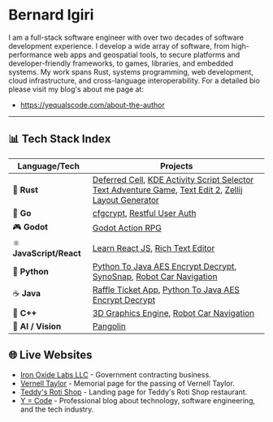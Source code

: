 # Bernard Igiri
I am a full-stack software engineer with over two decades of software development experience. I develop a wide array of software, from high-performance web apps and geospatial tools, to secure platforms and developer-friendly frameworks, to games, libraries, and embedded systems. My work spans Rust, systems programming, web development, cloud infrastructure, and cross-language interoperability. For a detailed bio please visit my blog's about me page at:
- https://yequalscode.com/about-the-author

---

## 📊 Tech Stack Index

| Language/Tech        | Projects                                                                 |
|----------------------|--------------------------------------------------------------------------|
| 🦀 **Rust**          | [Deferred Cell](https://github.com/BernardIgiri/deferred-cell), [KDE Activity Script Selector](https://github.com/BernardIgiri/kas-selector) [Text Adventure Game](https://github.com/BernardIgiri/text-adventure-game), [Text Edit 2](https://github.com/BernardIgiri/TextEdit2), [Zellij Layout Generator](https://github.com/BernardIgiri/zellij-layout-generator) |
| 🐹 **Go**            | [cfgcrypt](https://github.com/BernardIgiri/cfgcrypt), [Restful User Auth](https://github.com/BernardIgiri/restfulUserAuth)                            |
| 🎮 **Godot** | [Godot Action RPG](https://github.com/BernardIgiri/GodotActionRPGTutorial)                                                    |
| ⚛️ **JavaScript/React** | [Learn React JS](https://github.com/BernardIgiri/learnReactJS), [Rich Text Editor](https://github.com/BernardIgiri/archive-RichTextEditor)                    |
| 🐍 **Python**         | [Python To Java AES Encrypt Decrypt](https://github.com/BernardIgiri/PythonToJavaAESEncryptDecrypt), [SynoSnap](https://github.com/BernardIgiri/SynoSnap), [Robot Car Navigation](https://github.com/BernardIgiri/archive-RobotCarNavigation) |
| ☕ **Java**            | [Raffle Ticket App](https://github.com/BernardIgiri/archive-RaffleTicketApp), [Python To Java AES Encrypt Decrypt](https://github.com/BernardIgiri/PythonToJavaAESEncryptDecrypt) |
| 🧵 **C++**             | [3D Graphics Engine](https://github.com/BernardIgiri/archive-CrossPlatform3dGraphicsEngine), [Robot Car Navigation](https://github.com/BernardIgiri/archive-RobotCarNavigation)    |
| 🧐 **AI / Vision**       | [Pangolin](https://github.com/BernardIgiri/pangolin)                                                                 |

## 🌐 Live Websites

- [Iron Oxide Labs LLC](https://ironoxidelabs.com) - Government contracting business.
- [Vernell Taylor](https://vernelltaylor.com) - Memorial page for the passing of Vernell Taylor.
- [Teddy's Roti Shop](https://teddysrotishop.com) - Landing page for Teddy's Roti Shop restaurant.
- [Y = Code](https://yequalscode.com) - Professional blog about technology, software engineering, and the tech industry.

